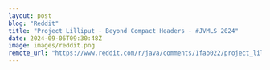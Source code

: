 ```yaml
---
layout: post
blog: "Reddit"
title: "Project Lilliput - Beyond Compact Headers - #JVMLS 2024"
date: 2024-09-06T09:30:48Z
image: images/reddit.png
remote_url: "https://www.reddit.com/r/java/comments/1fab022/project_lilliput_beyond_compact_headers_jvmls_2024/"
---
```

